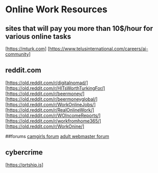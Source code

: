 # Online Work Resources

## sites that will pay you more than 10$/hour for various online tasks
[https://mturk.com]
[https://www.telusinternational.com/careers/ai-community]


## reddit.com
[https://old.reddit.com/r/digitalnomad/]
[https://old.reddit.com/r/HITsWorthTurkingFor/]
[https://old.reddit.com/r/beermoney/]
[https://old.reddit.com/r/beermoneyglobal/]
[https://old.reddit.com/r/WorkOnlineJobs/]
[https://old.reddit.com/r/RealOnlineWork/]
[https://old.reddit.com/r/WOIncomeReports/]
[https://old.reddit.com/r/workfromhome365/]
[https://old.reddit.com/r/WorkOnine/]

##forums
[camgirls forum](https://www.wecamgirls.com)
[adult webmaster forum](https://gfy.com/)

## cybercrime
[https://prtship.is]


